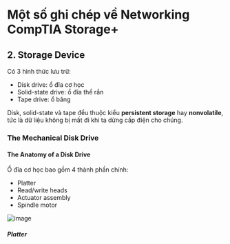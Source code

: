 # Một số ghi chép về Networking CompTIA Storage+

## 2. Storage Device

Có 3 hình thức lưu trữ:
 * Disk drive: ổ đĩa cơ học
 * Solid-state drive: ổ đĩa thể rắn  
 * Tape drive: ổ băng

Disk, solid-state và tape đều thuộc kiểu **persistent storage** hay **nonvolatile**, tức là dữ liệu không bị mất đi khi ta dừng cấp điện cho chúng.

### The Mechanical Disk Drive

#### The Anatomy of a Disk Drive

Ổ đĩa cơ học bao gồm 4 thành phần chính:
 * Platter
 * Read/write heads
 * Actuator assembly
 * Spindle motor

![image](https://user-images.githubusercontent.com/32956424/117912186-3dedbc00-b309-11eb-9b1d-98a599c7d533.png)

##### Platter

